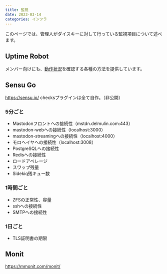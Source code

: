 ```yaml
---
title: 監視
date: 2023-03-14
categories: インフラ
---
```


このページでは、管理人がダイスキーに対して行っている監視項目について述べます。

## Uptime Robot

メンバー向けにも、[動作状況](/articles/動作状況)を確認する各種の方法を提供しています。

## Sensu Go

https://sensu.io/
checksプラグインは全て自作。（非公開）

### 5分ごと
- Mastodonフロントへの接続性（mstdn.delmulin.com:443）
- mastodon-webへの接続性（localhost:3000）
- mastodon-streamingへの接続性（localhost:4000）
- モロヘイヤへの接続性（localhost:3008）
- PostgreSQLへの接続性
- Redisへの接続性
- ロードアベレージ
- スワップ残量
- Sidekiq残キュー数

### 1時間ごと
- ZFSの正常性、容量
- sshへの接続性
- SMTPへの接続性

### 1日ごと
- TLS証明書の期限

## Monit

https://mmonit.com/monit/
